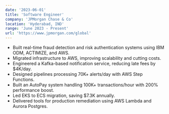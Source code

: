 ```yaml
---
date: '2023-06-01'
title: 'Software Engineer'
company: 'JPMorgan Chase & Co'
location: 'Hyderabad, IND'
range: 'June 2023 - Present'
url: 'https://www.jpmorgan.com/global'
---
```


- Built real-time fraud detection and risk authentication systems using IBM ODM, ACTIMIZE, and AWS.
- Migrated infrastructure to AWS, improving scalability and cutting costs.
- Engineered a Kafka-based notification service, reducing late fees by $4K/day.
- Designed pipelines processing 70K+ alerts/day with AWS Step Functions.
- Built an AutoPay system handling 100K+ transactions/hour with 200% performance boost.
- Led EKS to ECS migration, saving $7.3K annually.
- Delivered tools for production remediation using AWS Lambda and Aurora Postgres.
